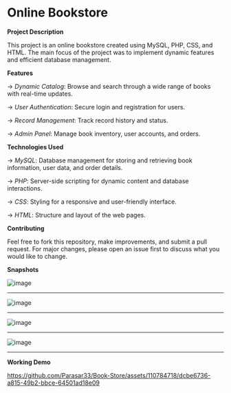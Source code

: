 # Online Bookstore

**Project Description**

This project is an online bookstore created using MySQL, PHP, CSS, and HTML. The main focus of the project was to implement dynamic features and efficient database management.

**Features**

-> _Dynamic Catalog_: Browse and search through a wide range of books with real-time updates.

-> _User Authentication_: Secure login and registration for users.

-> _Record Management_: Track record history and status.

-> _Admin Panel_: Manage book inventory, user accounts, and orders.

**Technologies Used**

-> _MySQL_: Database management for storing and retrieving book information, user data, and order details.

-> _PHP_: Server-side scripting for dynamic content and database interactions.

-> _CSS_: Styling for a responsive and user-friendly interface.

-> _HTML_: Structure and layout of the web pages.

**Contributing**

Feel free to fork this repository, make improvements, and submit a pull request. For major changes, please open an issue first to discuss what you would like to change.

**Snapshots**

![image](https://github.com/Parasar33/Book-Store/assets/110784718/f781f3ee-7dbc-4af9-b9e0-243fc912d004)
***********************************************************************************************************************************************************************************************************************
![image](https://github.com/Parasar33/Book-Store/assets/110784718/788f6143-ba26-495a-8b2b-2dd5ecfb3c6a)
***********************************************************************************************************************************************************************************************************************
![image](https://github.com/Parasar33/Book-Store/assets/110784718/20244304-79bc-4445-afb1-f14f88a787b7)
***********************************************************************************************************************************************************************************************************************
![image](https://github.com/Parasar33/Book-Store/assets/110784718/6be7e305-0bbd-448c-98e8-9a1d6c289d27)
***********************************************************************************************************************************************************************************************************************

**Working Demo**

https://github.com/Parasar33/Book-Store/assets/110784718/dcbe6736-a815-49b2-bbce-64501ad18e09

